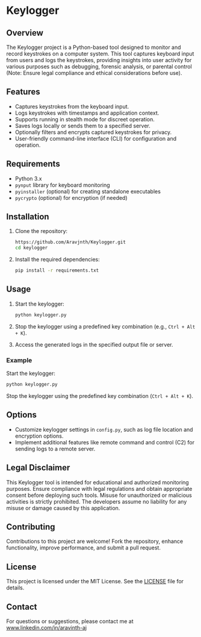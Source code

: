 # Keylogger

## Overview

The Keylogger project is a Python-based tool designed to monitor and record keystrokes on a computer system. This tool captures keyboard input from users and logs the keystrokes, providing insights into user activity for various purposes such as debugging, forensic analysis, or parental control (Note: Ensure legal compliance and ethical considerations before use).

## Features

- Captures keystrokes from the keyboard input.
- Logs keystrokes with timestamps and application context.
- Supports running in stealth mode for discreet operation.
- Saves logs locally or sends them to a specified server.
- Optionally filters and encrypts captured keystrokes for privacy.
- User-friendly command-line interface (CLI) for configuration and operation.

## Requirements

- Python 3.x
- `pynput` library for keyboard monitoring
- `pyinstaller` (optional) for creating standalone executables
- `pycrypto` (optional) for encryption (if needed)

## Installation

1. Clone the repository:
    ```bash
    https://github.com/Aravjnth/Keylogger.git
    cd keylogger
    ```

2. Install the required dependencies:
    ```bash
    pip install -r requirements.txt
    ```

## Usage

1. Start the keylogger:
    ```bash
    python keylogger.py
    ```

2. Stop the keylogger using a predefined key combination (e.g., `Ctrl + Alt + K`).

3. Access the generated logs in the specified output file or server.

### Example

Start the keylogger:
```bash
python keylogger.py
```

Stop the keylogger using the predefined key combination (`Ctrl + Alt + K`).

## Options

- Customize keylogger settings in `config.py`, such as log file location and encryption options.
- Implement additional features like remote command and control (C2) for sending logs to a remote server.

## Legal Disclaimer

This Keylogger tool is intended for educational and authorized monitoring purposes. Ensure compliance with legal regulations and obtain appropriate consent before deploying such tools. Misuse for unauthorized or malicious activities is strictly prohibited. The developers assume no liability for any misuse or damage caused by this application.

## Contributing

Contributions to this project are welcome! Fork the repository, enhance functionality, improve performance, and submit a pull request.

## License

This project is licensed under the MIT License. See the [LICENSE](LICENSE) file for details.

## Contact

For questions or suggestions, please contact me at www.linkedin.com/in/aravinth-aj
